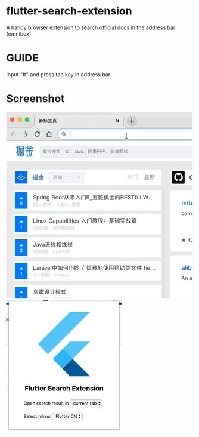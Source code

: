 # flutter-search-extension
A handy browser extension to search official docs in the address bar (omnibox)

# GUIDE
Input "ft" and press tab key in address bar.

# Screenshot
![screenshot](https://raw.githubusercontent.com/CodeNeverStops/flutter-search-extension/master/images/demo.gif)
![popup](https://raw.githubusercontent.com/CodeNeverStops/flutter-search-extension/master/images/popup.png)
